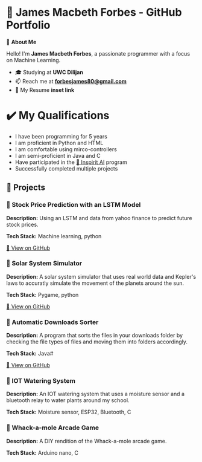 # 🌟 James Macbeth Forbes - GitHub Portfolio

👋 **About Me**

Hello! I'm **James Macbeth Forbes**, a passionate programmer with a focus on Machine Learning.

- 🎓 Studying at **UWC Dilijan**
- 📫 Reach me at **forbesjames80@gmail.com**
- 📝 My Resume **inset link**

# ✔️ My Qualifications
- I have been programming for 5 years
- I am proficient in Python and HTML
- I am comfortable using mirco-controllers
- I am semi-proficient in Java and C
- Have participated in the [🔗 Inspirit AI](https://www.inspiritai.com/) program
- Successfully completed multiple projects

## 📂 Projects

### 🔹 Stock Price Prediction with an LSTM Model
**Description:** Using an LSTM and data from yahoo finance to predict future stock prices.

**Tech Stack:** Machine learning, python

[🔗 View on GitHub](https://github.com/James-Macbeth-Forbes/Solar_system_simulation1)

### 🔹 Solar System Simulator
**Description:** A solar system simulator that uses real world data and Kepler's laws to accuratly simulate the movement of the planets around the sun.

**Tech Stack:** Pygame, python 

[🔗 View on GitHub](https://github.com/James-Macbeth-Forbes/Solar_system_simulation)

### 🔹 Automatic Downloads Sorter
**Description:** A program that sorts the files in your downloads folder by checking the file types of files and moving them into folders accordingly.

**Tech Stack:** Java#

[🔗 View on GitHub](https://github.com/James-Macbeth-Forbes/java_downloads_sorter)

### 🔹 IOT Watering System
**Description:** An IOT watering system that uses a moisture sensor and a bluetooth relay to water plants around my school.

**Tech Stack:** Moisture sensor, ESP32, Bluetooth, C

### 🔹 Whack-a-mole Arcade Game
**Description:** A DIY rendition of the Whack-a-mole arcade game.

**Tech Stack:** Arduino nano, C
